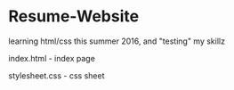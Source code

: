 # Resume-Website
learning html/css this summer 2016, and "testing" my skillz

index.html - index page

stylesheet.css - css sheet

